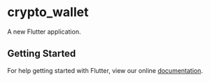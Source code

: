 # crypto_wallet

A new Flutter application.

## Getting Started

For help getting started with Flutter, view our online
[documentation](https://flutter.io/).

